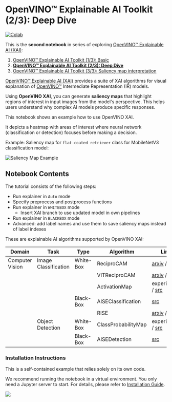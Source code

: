 # OpenVINO™ Explainable AI Toolkit (2/3): Deep Dive

[![Colab](https://colab.research.google.com/assets/colab-badge.svg)](https://colab.research.google.com/github/openvinotoolkit/openvino_notebooks/blob/latest/notebooks/explainable-ai-2-deep-dive/explainable-ai-2-deep-dive.ipynb)

This is the **second notebook** in series of exploring [OpenVINO™ Explainable AI (XAI)](https://github.com/openvinotoolkit/openvino_xai/):

1. [OpenVINO™ Explainable AI Toolkit (1/3): Basic](../explainable-ai-1-basic/README.md)
2. [**OpenVINO™ Explainable AI Toolkit (2/3): Deep Dive**](../explainable-ai-2-deep-dive/README.md)
3. [OpenVINO™ Explainable AI Toolkit (3/3): Saliency map interpretation](../explainable-ai-3-map-interpretation/README.md)

[OpenVINO™ Explainable AI (XAI)](https://github.com/openvinotoolkit/openvino_xai/) provides a suite of XAI algorithms for visual explanation of
[OpenVINO™](https://github.com/openvinotoolkit/openvino) Intermediate Representation (IR) models.

Using **OpenVINO XAI**, you can generate **saliency maps** that highlight regions of interest in input images from the model's perspective. This helps users understand why complex AI models produce specific responses.

This notebook shows an example how to use OpenVINO XAI.

It depicts a heatmap with areas of interest where neural network (classification or detection) focuses before making a decision.

Example: Saliency map for `flat-coated retriever` class for MobileNetV3 classification model:

![Saliency Map Example](https://github.com/user-attachments/assets/5557d79d-2e9a-4784-aa17-fea2931a1435)

## Notebook Contents

The tutorial consists of the following steps:

- Run explainer in `Auto` mode
- Specify preprocess and postprocess functions
- Run explainer in `WHITEBOX` mode
  - Insert XAI branch to use updated model in own pipelines
- Run explainer in `BLACKBOX` mode
- Advanced: add label names and use them to save saliency maps instead of label indexes

These are explainable AI algorithms supported by OpenVINO XAI:

| Domain          | Task                 | Type      | Algorithm           | Links |
|-----------------|----------------------|-----------|---------------------|-------|
| Computer Vision | Image Classification | White-Box | ReciproCAM          | [arxiv](https://arxiv.org/abs/2209.14074) / [src](https://github.com/openvinotoolkit/openvino_xai/blob/develop/openvino_xai/methods/white_box/recipro_cam.py) |
|                 |                      |           | VITReciproCAM       | [arxiv](https://arxiv.org/abs/2310.02588) / [src](https://github.com/openvinotoolkit/openvino_xai/blob/develop/openvino_xai/methods/white_box/recipro_cam.py) |
|                 |                      |           | ActivationMap       | experimental / [src](https://github.com/openvinotoolkit/openvino_xai/blob/develop/openvino_xai/methods/white_box/activation_map.py)                           |
|                 |                      | Black-Box | AISEClassification  | [src](https://github.com/openvinotoolkit/openvino_xai/blob/develop/openvino_xai/methods/black_box/aise/classification.py)                                     |
|                 |                      |           | RISE                | [arxiv](https://arxiv.org/abs/1806.07421v3) / [src](https://github.com/openvinotoolkit/openvino_xai/blob/develop/openvino_xai/methods/black_box/rise.py)      |
|                 | Object Detection     | White-Box | ClassProbabilityMap | experimental / [src](https://github.com/openvinotoolkit/openvino_xai/blob/develop/openvino_xai/methods/white_box/det_class_probability_map.py)                |
|                 |                      | Black-Box | AISEDetection       | [src](https://github.com/openvinotoolkit/openvino_xai/blob/develop/openvino_xai/methods/black_box/aise/detection.py)                                          |


### Installation Instructions

This is a self-contained example that relies solely on its own code.

We recommend  running the notebook in a virtual environment. You only need a Jupyter server to start.
For details, please refer to [Installation Guide](../../README.md).

<img referrerpolicy="no-referrer-when-downgrade" src="https://static.scarf.sh/a.png?x-pxid=5b5a4db0-7875-4bfb-bdbd-01698b5b1a77&file=notebooks/explainable-ai-2-deep-dive/README.md" />
